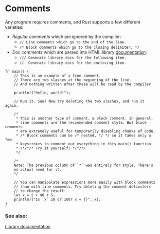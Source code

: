# Comments

Any program requires comments, and Rust supports
a few different varieties:

* *Regular comments* which are ignored by the compiler:
  * `// Line comments which go to the end of the line.`
  * `/* Block comments which go to the closing delimiter. */`
* *Doc comments* which are parsed into HTML library [documentation][docs]:
  * `/// Generate library docs for the following item.`
  * `//! Generate library docs for the enclosing item.`

```rust,editable
fn main() {
    // This is an example of a line comment.
    // There are two slashes at the beginning of the line.
    // And nothing written after these will be read by the compiler.

    println!("Hello, world!");

    // Run it. See? Now try deleting the two slashes, and run it again.

    /*
     * This is another type of comment, a block comment. In general,
     * line comments are the recommended comment style. But block comments
     * are extremely useful for temporarily disabling chunks of code.
     * /* Block comments can be /* nested, */ */ so it takes only a few
     * keystrokes to comment out everything in this main() function.
     * /*/*/* Try it yourself! */*/*/
     */

    /*
    Note: The previous column of `*` was entirely for style. There's
    no actual need for it.
    */

    // You can manipulate expressions more easily with block comments
    // than with line comments. Try deleting the comment delimiters
    // to change the result:
    let x = 5 + 90 + 5;
    println!("Is `x` 10 or 100? x = {}", x);
}
```

### See also:

[Library documentation][docs]

[docs]: ../meta/doc.md
